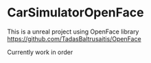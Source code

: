# CarSimulatorOpenFace

This is a unreal project using OpenFace library https://github.com/TadasBaltrusaitis/OpenFace

Currently work in order
